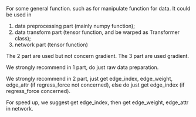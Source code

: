 For some general function.
such as for manipulate function for data.
It could be used in

1. data preprocessing part (mainly numpy function);
2. data transform part (tensor function, and be warped as Transformer class);
3. network part (tensor function)

The 2 part are used but not concern gradient.
The 3 part are used gradient.

We strongly recommend in 1 part, do just raw data preparation.

We strongly recommend in 2 part, just get edge_index, edge_weight, edge_attr (if regress_force not concerned), else
do just get edge_index (if regress_force concerned).

For speed up, we suggest get edge_index, then get edge_weight, edge_attr in network.
